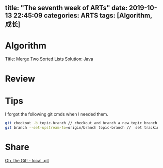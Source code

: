 title: "The seventh week of ARTs"
date: 2019-10-13 22:45:09
categories: ARTS
tags: [Algorithm, 成长]
---
# Algorithm
Title: [Merge Two Sorted Lists](https://leetcode.com/problems/merge-two-sorted-lists/)
Solution: [Java](https://github.com/huaqianlee/LeetcodeSolutions/blob/master/algorithms/java/MergeTwoSortedLists.java)

# Review
<!-- more -->
# Tips
I forgot the following git cmds when I needed them.
```bash
git checkout -b topic-branch // checkout and branch a new topic branch.
git branch --set-upstream-to=origin/branch topic-branch //  set tracking information for topic-branch.
```

# Share
[Oh, the Git! - local .git](http://huaqianlee.github.io/2020/03/07/Git/Some-knowledge-about-git-local-git/)
